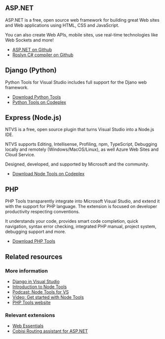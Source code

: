 ﻿<properties
	pageTitle="Server-side"
	description="Visual Studio has excellent support for many types of server-side frameworks targeting a wide variety of platforms and technologies."
	slug="server-side"
	keywords="vsix, extensibility, plugins"
/>

## ASP.NET
ASP.NET is a free, open source web framework for building great Web sites and 
Web applications using HTML, CSS and JavaScript. 

You can also create Web APIs, mobile sites, use real-time technologies 
like Web Sockets and more!

- [ASP.NET on Github](https://github.com/aspnet/home/)
- [Roslyn C# compiler on Github](https://github.com/dotnet/roslyn/)

## Django (Python)
Python Tools for Visual Studio includes full support for the Djano
web framework.

- [Download Python Tools](https://visualstudiogallery.msdn.microsoft.com/9ea113de-a009-46cd-99f5-65ef0595f937)
- [Python Tools on Codeplex](http://pytools.codeplex.com/)

## Express (Node.js)
NTVS is a free, open source plugin that turns Visual Studio into a Node.js IDE. 

NTVS supports Editing, Intellisense, Profiling, npm, TypeScript, Debugging locally 
and remotely (Windows/MacOS/Linux), as well Azure Web Sites and Cloud Service.

Designed, developed, and supported by Microsoft and the community.

- [Download Node Tools on Codeplex](http://nodejstools.codeplex.com/)

## PHP
PHP Tools transparently integrate into Microsoft Visual Studio, and extend it 
with the support for PHP language. The extension is focused on developer 
productivity respecting conventions. 

It understands your code, provides smart 
code completion, quick navigation, syntax error checking, integrated PHP manual, 
project system, debugging support and more.

- [Download PHP Tools](https://visualstudiogallery.msdn.microsoft.com/6eb51f05-ef01-4513-ac83-4c5f50c95fb5)

<aside role="complementary">

## Related resources

<section>

### More information

- [Django in Visual Studio](http://www.hanselman.com/blog/OneOfMicrosoftsBestKeptSecretsPythonToolsForVisualStudioPTVS.aspx)
- [Introduction to Node Tools](http://www.hanselman.com/blog/IntroducingNodejsToolsForVisualStudio.aspx)
- [Podcast: Node Tools for VS](http://www.hanselminutes.com/400/nodejs-tools-for-visual-studio)
- [Video: Get started with Node Tools](http://channel9.msdn.com/Series/Visual-Studio-Online-Monaco/Getting-started-with-nodejs)
- [PHP Tools website](http://www.devsense.com/products/php-tools/)
</section>

<section>

### Relevant extensions

- [Web Essentials](https://visualstudiogallery.msdn.microsoft.com/ee6e6d8c-c837-41fb-886a-6b50ae2d06a2)
- [Cobisi Routing assistant for ASP.NET](https://visualstudiogallery.msdn.microsoft.com/f0589156-a8e6-47db-8bac-90f01ca6b8a3)
</section>

</aside>